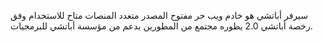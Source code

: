 سيرفر أباتشي هو خادم ويب حر مفتوح المصدر متعدد المنصات متاح للاستخدام وفق رخصة أباتشي 2.0 يطوره مجتمع من المطورين بدعم من مؤسسة أباتشي للبرمجيات.